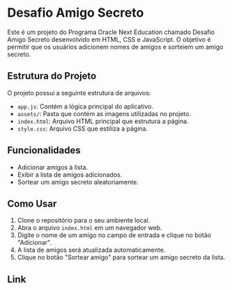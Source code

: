 # Desafio Amigo Secreto

Este é um projeto do Programa Oracle Next Education chamado Desafio Amigo Secreto desenvolvido em HTML, CSS e JavaScript.
O objetivo é permitir que os usuários adicionem nomes de amigos e sorteiem um amigo secreto.

## Estrutura do Projeto

O projeto possui a seguinte estrutura de arquivos:

- `app.js`: Contém a lógica principal do aplicativo.
- `assets/`: Pasta que contém as imagens utilizadas no projeto.
- `index.html`: Arquivo HTML principal que estrutura a página.
- `style.css`: Arquivo CSS que estiliza a página.

## Funcionalidades

- Adicionar amigos à lista.
- Exibir a lista de amigos adicionados.
- Sortear um amigo secreto aleatoriamente.

## Como Usar

1. Clone o repositório para o seu ambiente local.
2. Abra o arquivo `index.html` em um navegador web.
3. Digite o nome de um amigo no campo de entrada e clique no botão "Adicionar".
4. A lista de amigos será atualizada automaticamente.
5. Clique no botão "Sortear amigo" para sortear um amigo secreto da lista.

## Link


